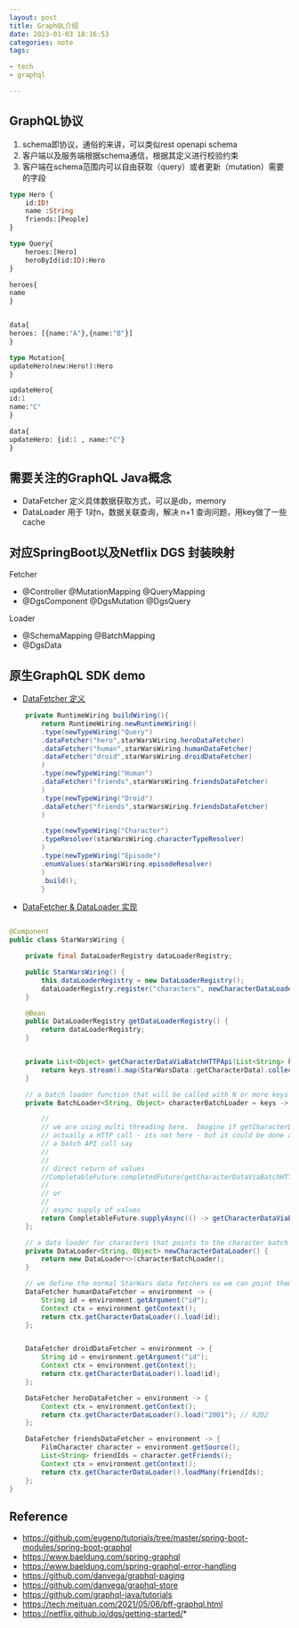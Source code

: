 ```yaml
---
layout: post
title: GraphQL介绍
date: 2023-01-03 18:16:53
categories: note
tags:

- tech
- graphql

---
```


## GraphQL协议

1. schema即协议，通俗的来讲，可以类似rest openapi schema
2. 客户端以及服务端根据schema通信，根据其定义进行校验约束
3. 客户端在schema范围内可以自由获取（query）或者更新（mutation）需要的字段

```graphql
type Hero {
    id:ID!
    name :String
    friends:[People]
}

type Query{
    heroes:[Hero]
    heroById(id:ID):Hero
}

heroes{
name 
}


data{
heroes: [{name:"A"},{name:"B"}]
}

type Mutation{
updateHero(new:Hero!):Hero
}

updateHero{
id:1
name:"C"
}

data{
updateHero: {id:1 , name:"C"}
}


```

## 需要关注的GraphQL Java概念

- DataFetcher 定义具体数据获取方式，可以是db，memory
- DataLoader 用于 1对n，数据关联查询，解决 n+1 查询问题，用key做了一些cache

## 对应SpringBoot以及Netflix DGS 封装映射

Fetcher

- @Controller @MutationMapping @QueryMapping
- @DgsComponent @DgsMutation @DgsQuery

Loader

- @SchemaMapping @BatchMapping
- @DgsData

## 原生GraphQL SDK demo

- [DataFetcher 定义](https://github.com/graphql-java/graphql-java-examples/blob/master/http-example/src/main/java/com/graphql/java/http/example/GraphQLProvider.java)

```java
    private RuntimeWiring buildWiring(){
        return RuntimeWiring.newRuntimeWiring()
        .type(newTypeWiring("Query")
        .dataFetcher("hero",starWarsWiring.heroDataFetcher)
        .dataFetcher("human",starWarsWiring.humanDataFetcher)
        .dataFetcher("droid",starWarsWiring.droidDataFetcher)
        )
        .type(newTypeWiring("Human")
        .dataFetcher("friends",starWarsWiring.friendsDataFetcher)
        )
        .type(newTypeWiring("Droid")
        .dataFetcher("friends",starWarsWiring.friendsDataFetcher)
        )

        .type(newTypeWiring("Character")
        .typeResolver(starWarsWiring.characterTypeResolver)
        )
        .type(newTypeWiring("Episode")
        .enumValues(starWarsWiring.episodeResolver)
        )
        .build();
        }
```

- [DataFetcher & DataLoader 实现](https://github.com/graphql-java/graphql-java-examples/blob/master/http-example/src/main/java/com/graphql/java/http/example/StarWarsWiring.java)

```java

@Component
public class StarWarsWiring {

    private final DataLoaderRegistry dataLoaderRegistry;

    public StarWarsWiring() {
        this.dataLoaderRegistry = new DataLoaderRegistry();
        dataLoaderRegistry.register("characters", newCharacterDataLoader());
    }

    @Bean
    public DataLoaderRegistry getDataLoaderRegistry() {
        return dataLoaderRegistry;
    }


    private List<Object> getCharacterDataViaBatchHTTPApi(List<String> keys) {
        return keys.stream().map(StarWarsData::getCharacterData).collect(Collectors.toList());
    }

    // a batch loader function that will be called with N or more keys for batch loading
    private BatchLoader<String, Object> characterBatchLoader = keys -> {

        //
        // we are using multi threading here.  Imagine if getCharacterDataViaBatchHTTPApi was
        // actually a HTTP call - its not here - but it could be done asynchronously as
        // a batch API call say
        //
        //
        // direct return of values
        //CompletableFuture.completedFuture(getCharacterDataViaBatchHTTPApi(keys))
        //
        // or
        //
        // async supply of values
        return CompletableFuture.supplyAsync(() -> getCharacterDataViaBatchHTTPApi(keys));
    };

    // a data loader for characters that points to the character batch loader
    private DataLoader<String, Object> newCharacterDataLoader() {
        return new DataLoader<>(characterBatchLoader);
    }

    // we define the normal StarWars data fetchers so we can point them at our data loader
    DataFetcher humanDataFetcher = environment -> {
        String id = environment.getArgument("id");
        Context ctx = environment.getContext();
        return ctx.getCharacterDataLoader().load(id);
    };


    DataFetcher droidDataFetcher = environment -> {
        String id = environment.getArgument("id");
        Context ctx = environment.getContext();
        return ctx.getCharacterDataLoader().load(id);
    };

    DataFetcher heroDataFetcher = environment -> {
        Context ctx = environment.getContext();
        return ctx.getCharacterDataLoader().load("2001"); // R2D2
    };

    DataFetcher friendsDataFetcher = environment -> {
        FilmCharacter character = environment.getSource();
        List<String> friendIds = character.getFriends();
        Context ctx = environment.getContext();
        return ctx.getCharacterDataLoader().loadMany(friendIds);
    };
}
```

## Reference

- https://github.com/eugenp/tutorials/tree/master/spring-boot-modules/spring-boot-graphql
- https://www.baeldung.com/spring-graphql
- https://www.baeldung.com/spring-graphql-error-handling
- https://github.com/danvega/graphql-paging
- https://github.com/danvega/graphql-store
- https://github.com/graphql-java/tutorials
- https://tech.meituan.com/2021/05/06/bff-graphql.html
- https://netflix.github.io/dgs/getting-started/*
